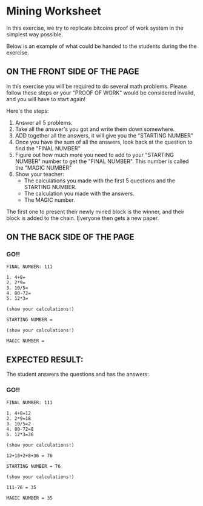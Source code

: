 # Mining Worksheet

In this exercise, we try to replicate bitcoins proof of work system in the simplest way possible.

Below is an example of what could be handed to the students during the the exercise.

## ON THE FRONT SIDE OF THE PAGE

In this exercise you will be required to do several math problems. Please follow these steps or your "PROOF OF WORK" would be considered invalid, and you will have to start again!

Here's the steps:

1. Answer all 5 problems.
2. Take all the answer's you got and write them down somewhere.
3. ADD together all the answers, it will give you the "STARTING NUMBER"
4. Once you have the sum of all the answers, look back at the question to find the "FINAL NUMBER"
5. Figure out how much more you need to add to your "STARTING NUMBER" number to get the "FINAL NUMBER". This number is called the "MAGIC NUMBER"
6. Show your teacher:
   * The calculations you made with the first 5 questions and the STARTING NUMBER.
   * The calculation you made with the answers.
   * The MAGIC number.

The first one to present their newly mined block is the winner, and their block is added to the chain. Everyone then gets a new paper.

## ON THE BACK SIDE OF THE PAGE

### GO!!

```text
FINAL NUMBER: 111

1. 4+8=
2. 2*9=
3. 10/5=
4. 80-72=
5. 12*3=

(show your calculations!)

STARTING NUMBER = 

(show your calculations!)

MAGIC NUMBER =
```

## EXPECTED RESULT:

The student answers the questions and has the answers:

### GO!!

```text
FINAL NUMBER: 111

1. 4+8=12
2. 2*9=18
3. 10/5=2
4. 80-72=8
5. 12*3=36

(show your calculations!)

12+18+2+8+36 = 76

STARTING NUMBER = 76

(show your calculations!)

111-76 = 35

MAGIC NUMBER = 35
```

